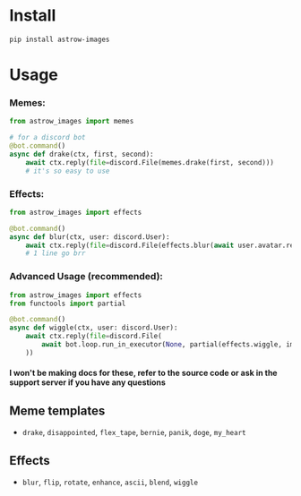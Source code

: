# Install

```shell
pip install astrow-images
```

# Usage

### Memes:
```py
from astrow_images import memes

# for a discord bot
@bot.command()
async def drake(ctx, first, second):
    await ctx.reply(file=discord.File(memes.drake(first, second)))
    # it's so easy to use
```
### Effects:
```py
from astrow_images import effects

@bot.command()
async def blur(ctx, user: discord.User):
    await ctx.reply(file=discord.File(effects.blur(await user.avatar.read())))
    # 1 line go brr
```

### Advanced Usage (recommended):
```py
from astrow_images import effects 
from functools import partial

@bot.command()
async def wiggle(ctx, user: discord.User):
    await ctx.reply(file=discord.File(
        await bot.loop.run_in_executor(None, partial(effects.wiggle, img=await user.avatar.read()))
    ))
```

#### I won't be making docs for these, refer to the source code or ask in the support server if you have any questions

## Meme templates
- `drake`, `disappointed`, `flex_tape`, `bernie`, `panik`, `doge`, `my_heart`
## Effects
- `blur`, `flip`, `rotate`, `enhance`, `ascii`, `blend`, `wiggle`

